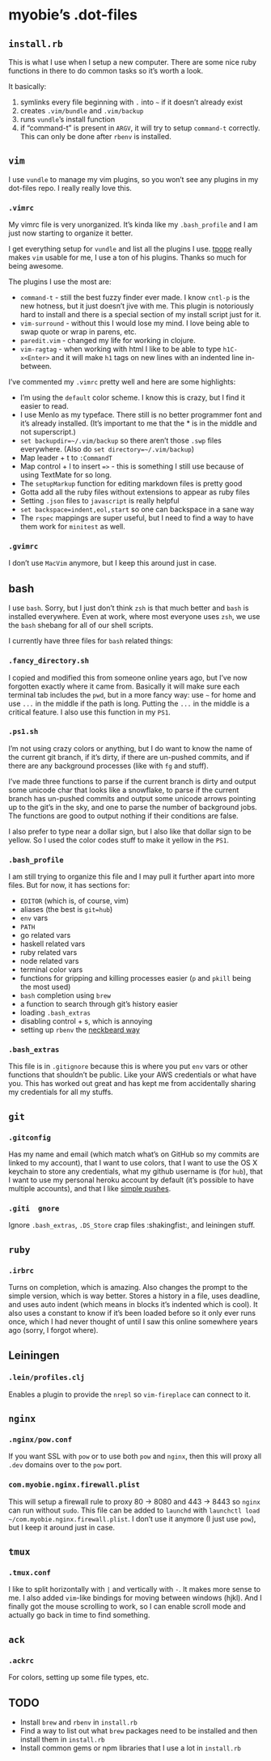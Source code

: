 # myobie’s .dot-files

## `install.rb`

This is what I use when I setup a new computer. There are some nice ruby functions in there to do common tasks so it’s worth a look.

It basically:

1. symlinks every file beginning with `.` into `~` if it doesn’t already exist
2. creates `.vim/bundle` and `.vim/backup`
3. runs `vundle`’s install function
4. if “command-t” is present in `ARGV`, it will try to setup `command-t` correctly. This can only be done after `rbenv` is installed.

## `vim`

I use `vundle` to manage my vim plugins, so you won’t see any plugins in my dot-files repo. I really really love this.

### `.vimrc`

My vimrc file is very unorganized. It’s kinda like my `.bash_profile` and I am just now starting to organize it better.

I get everything setup for `vundle` and list all the plugins I use. [tpope](https://github.com/tpope) really makes `vim` usable for me, I use a ton of his plugins. Thanks so much for being awesome.

The plugins I use the most are:

* `command-t` - still the best fuzzy finder ever made. I know `cntl-p` is the new hotness, but it just doesn’t jive with me. This plugin is notoriously hard to install and there is a special section of my install script just for it.
* `vim-surround` - without this I would lose my mind. I love being able to swap quote or wrap in parens, etc.
* `paredit.vim` - changed my life for working in clojure.
* `vim-ragtag` - when working with html I like to be able to type `h1C-x<Enter>` and it will make `h1` tags on new lines with an indented line in-between.

I’ve commented my `.vimrc` pretty well and here are some highlights:

* I’m using the `default` color scheme. I know this is crazy, but I find it easier to read.
* I use Menlo as my typeface. There still is no better programmer font and it’s already installed. (It’s important to me that the * is in the middle and not superscript.)
* `set backupdir=~/.vim/backup` so there aren’t those `.swp` files everywhere. (Also do `set directory=~/.vim/backup`)
* Map leader + t to `:CommandT`
* Map control + l to insert `=>` - this is something I still use because of using TextMate for so long.
* The `setupMarkup` function for editing markdown files is pretty good
* Gotta add all the ruby files without extensions to appear as ruby files
* Setting `.json` files to `javascript` is really helpful
* `set backspace=indent,eol,start` so one can backspace in a sane way
* The `rspec` mappings are super useful, but I need to find a way to have them work for `minitest` as well.

### `.gvimrc`

I don’t use `MacVim` anymore, but I keep this around just in case.

## bash

I use `bash`. Sorry, but I just don’t think `zsh` is that much better and `bash` is installed everywhere. Even at work, where most everyone uses `zsh`, we use the `bash` shebang for all of our shell scripts.

I currently have three files for `bash` related things:

### `.fancy_directory.sh`

I copied and modified this from someone online years ago, but I’ve now forgotten exactly where it came from. Basically it will make sure each terminal tab includes the `pwd`, but in a more fancy way: use `~` for home and use `...` in the middle if the path is long. Putting the `...` in the middle is a critical feature. I also use this function in my `PS1`.

### `.ps1.sh`

I’m not using crazy colors or anything, but I do want to know the name of the current git branch, if it’s dirty, if there are un-pushed commits, and if there are any background processes (like with `fg` and stuff).

I’ve made three functions to parse if the current branch is dirty and output some unicode char that looks like a snowflake, to parse if the current branch has un-pushed commits and output some unicode arrows pointing up to the git’s in the sky, and one to parse the number of background jobs. The functions are good to output nothing if their conditions are false.

I also prefer to type near a dollar sign, but I also like that dollar sign to be yellow. So I used the color codes stuff to make it yellow in the `PS1`.

### `.bash_profile`

I am still trying to organize this file and I may pull it further apart into more files. But for now, it has sections for:

* `EDITOR` (which is, of course, vim)
* aliases (the best is `git=hub`)
* `env` vars
* `PATH`
* go related vars
* haskell related vars
* ruby related vars
* node related vars
* terminal color vars
* functions for gripping and killing processes easier (`p` and `pkill` being the most used)
* `bash` completion using `brew`
* a function to search through git’s history easier
* loading `.bash_extras`
* disabling control + s, which is annoying
* setting up `rbenv` the [neckbeard way](https://github.com/sstephenson/rbenv/commit/590b19a1b170c890d0e2c2934dcde06fe154613d)

### `.bash_extras`

This file is in `.gitignore` because this is where you put `env` vars or other functions that shouldn’t be public. Like your AWS credentials or what have you. This has worked out great and has kept me from accidentally sharing my credentials for all my stuffs.

## `git`

### `.gitconfig`

Has my name and email (which match what’s on GitHub so my commits are linked to my account), that I want to use colors, that I want to use the OS X keychain to store any credentials, what my github username is (for `hub`), that I want to use my personal heroku account by default (it’s possible to have multiple accounts), and that I like [simple pushes](https://www.youtube.com/watch?v=cMBh8P1m9Wo).

### `.giti	gnore`

Ignore `.bash_extras`, `.DS_Store` crap files :shakingfist:, and leiningen stuff.

## `ruby`

### `.irbrc`

Turns on completion, which is amazing. Also changes the prompt to the simple version, which is way better. Stores a history in a file, uses deadline, and uses auto indent (which means in blocks it’s indented which is cool). It also uses a constant to know if it’s been loaded before so it only ever runs once, which I had never thought of until I saw this online somewhere years ago (sorry, I forgot where).

## Leiningen

### `.lein/profiles.clj`

Enables a plugin to provide the `nrepl` so `vim-fireplace` can connect to it.

## `nginx`

### `.nginx/pow.conf`

If you want SSL with `pow` or to use both `pow` and `nginx`, then this will proxy all `.dev` domains over to the `pow` port.

### `com.myobie.nginx.firewall.plist`

This will setup a firewall rule to proxy 80 -> 8080 and 443 -> 8443 so `nginx` can run without `sudo`. This file can be added to `launchd` with `launchctl load ~/com.myobie.nginx.firewall.plist`. I don’t use it anymore (I just use `pow`), but I keep it around just in case.

## `tmux`

### `.tmux.conf`

I like to split horizontally with `|` and vertically with `-`. It makes more sense to me. I also added `vim`-like bindings for moving between windows (hjkl). And I finally got the mouse scrolling to work, so I can enable scroll mode and actually go back in time to find something.

## `ack`

### `.ackrc`

For colors, setting up some file types, etc.

## TODO

* Install `brew` and `rbenv` in `install.rb`
* Find a way to list out what `brew` packages need to be installed and then install them in `install.rb`
* Install common gems or npm libraries that I use a lot in `install.rb`